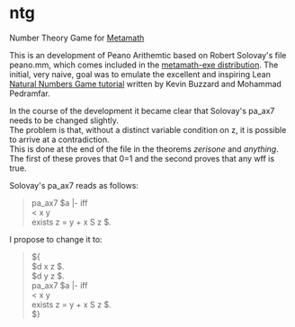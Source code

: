 # ntg
Number Theory Game for [Metamath](us.metamath.org)

This is an development of Peano Arithemtic based on Robert Solovay's file peano.mm, 
which comes included in the [metamath-exe distribution](https://github.com/metamath/metamath-exe).
The initial, very naive, goal was to emulate the excellent and inspiring Lean 
[Natural Numbers Game tutorial](https://www.ma.imperial.ac.uk/~buzzard/xena/natural_number_game/) 
written by Kevin Buzzard and Mohammad Pedramfar.  

In the course of the development it became clear that Solovay's pa_ax7 needs to
be changed slightly.  
The problem is that, without a distinct variable condition on z, it is possible to arrive at 
a contradiction.  
This is done at the end of the file in the theorems *zerisone* and *anything*.
The first of these proves that 0=1 and the second proves that any wff is true.

Solovay's pa_ax7 reads as follows:

>  pa_ax7 $a |- iff   
>              < x y   
>              exists z = y + x S z $.   

I propose to change it to: 

>  ${      
>  $d x z $.    
>  $d y z $.    
>  pa_ax7 $a |- iff   
>              < x y   
>              exists z = y + x S z $.   
>  $}   

